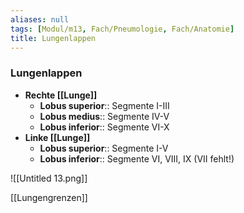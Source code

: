 ```yaml
---
aliases: null
tags: [Modul/m13, Fach/Pneumologie, Fach/Anatomie]
title: Lungenlappen
---
```

### Lungenlappen
- **Rechte [[Lunge]]**
	- **Lobus superior**:: Segmente I-III
	- **Lobus medius**:: Segmente IV-V
	- **Lobus inferior**:: Segmente VI-X
- **Linke [[Lunge]]**
	- **Lobus superior**:: Segmente I-V
	- **Lobus inferior**:: Segmente VI, VIII, IX (VII fehlt!)

![[Untitled 13.png]]

[[Lungengrenzen]]

